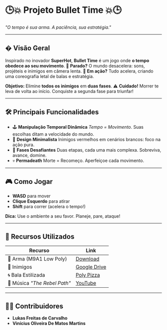 # 🕒💥 **Projeto Bullet Time** 💥🕒

*"O tempo é sua arma. A paciência, sua estratégia."*

---

## � **Visão Geral**
Inspirado no inovador **SuperHot**, **Bullet Time** é um jogo onde **o tempo obedece ao seu movimento**.
📌 **Parado?** O mundo desacelera: sons, projéteis e inimigos em câmera lenta.
📌 **Em ação?** Tudo acelera, criando uma coreografia letal de balas e estratégia.

**Objetivo:** Elimine **todos os inimigos** em **duas fases**.
⚠️ **Cuidado!** Morrer te leva de volta ao início. Conquiste a segunda fase para triunfar!

---

## 🛠 **Principais Funcionalidades**
- 🕹 **Manipulação Temporal Dinâmica**
  *Tempo = Movimento*. Suas escolhas ditam a velocidade do mundo.
- 🔴 **Design Minimalista**
  Inimigos vermelhos em cenários brancos: foco na ação pura.
- 🔄 **Fases Desafiantes**
  Duas etapas, cada uma mais complexa. Sobreviva, avance, domine.
- 💀 **Permadeath**
  Morte = Recomeço. Aperfeiçoe cada movimento.

---

## 🎮 **Como Jogar**
- **WASD** para mover
- **Clique Esquerdo** para atirar
- **Shift** para correr (acelera o tempo!)

**Dica:** Use o ambiente a seu favor. Planeje, pare, ataque!

---

## 🧩 **Recursos Utilizados**
| Recurso | Link |
|---------|------|
| 🔫 Arma (M9A1 Low Poly) | [Download](https://free3d.com/3d-model/m9a1---low-poly-model-505455.html) |
| 👤 Inimigos | [Google Drive](https://drive.google.com/file/d/1FnNEQDp4baNk16jvbWIHF0WTffgrU-Gd/view) |
| 🌀 Bala Estilizada | [Poly Pizza](https://poly.pizza/m/2_eJPKc_a_D) |
| 🎵 Música *"The Rebel Path"* | [YouTube](https://www.youtube.com/watch?v=bhF3O1xCBW4)|

---

## 👤👤 **Contribuidores**
- **Lukas Freitas de Carvalho**
- **Vinícius Oliveira De Matos Martins**